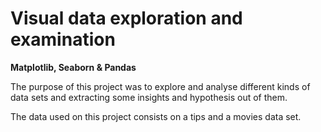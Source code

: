 # Visual data exploration and examination

**Matplotlib, Seaborn & Pandas**

The purpose of this project was to explore and analyse different kinds of data sets and extracting some insights and hypothesis out of them.

The data used on this project consists on a tips and a movies data set. 
